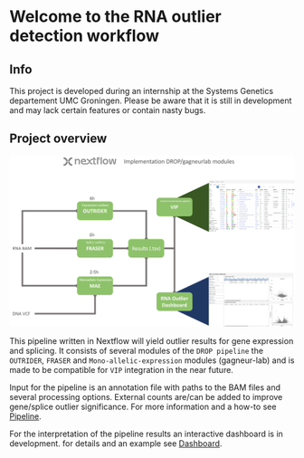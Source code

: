 # Welcome to the RNA outlier detection workflow

## Info
This project is developed during an internship at the Systems Genetics departement UMC Groningen. Please be aware that it is still in development and may lack certain features or contain nasty bugs. 

## Project overview
![pipeline overview](flowchart_example_pipeline_analysis.png)

This pipeline written in Nextflow will yield outlier results for gene expression and splicing. It consists of several modules of the `DROP pipeline` the `OUTRIDER`, `FRASER` and `Mono-allelic-expression` modules (gagneur-lab) and is made to be compatible for `VIP` integration in the near future.

Input for the pipeline is an annotation file with paths to the BAM files and several processing options. External counts are/can be added to improve gene/splice outlier significance.
For more information and a how-to see [Pipeline](pipeline.md).

For the interpretation of the pipeline results an interactive dashboard is in development.
for details and an example see [Dashboard](dashboard.md).

